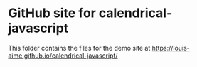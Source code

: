 # GitHub site for calendrical-javascript

This folder contains the files for the demo site at https://louis-aime.github.io/calendrical-javascript/
